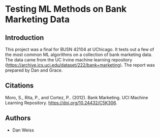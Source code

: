 # Testing ML Methods on Bank Marketing Data

## Introduction

This project was a final for BUSN 42104 at UChicago. It tests out a few of the most common ML algorithms on a collection
of bank marketing data. The data came from the UC Irvine machine learning repository 
(https://archive.ics.uci.edu/dataset/222/bank+marketing). The report was prepared by Dan and Grace.

## Citations

Moro, S., Rita, P., and Cortez, P.. (2012). Bank Marketing. UCI Machine Learning Repository. 
https://doi.org/10.24432/C5K306.

## Authors
- Dan Weiss